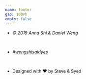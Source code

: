 ```yaml
---
name: footer
gap: 100vh
empty: false
---
```

+ *&copy; 2019 Anna Shi & Daniel Weng*

&nbsp;

+ *[\#wengshisaidyes](https://www.instagram.com/explore/tags/wengshisaidyes/)*

&nbsp;

+ Designed with &#10084; by Steve & Syed

